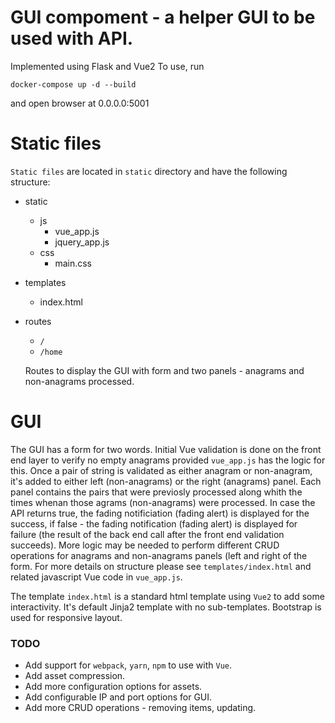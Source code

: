 # GUI compoment - a helper GUI to be used with API.

Implemented using Flask and Vue2
To use, run 
```
docker-compose up -d --build
```
and open browser at 0.0.0.0:5001

# Static files

`Static files` are located in `static` directory and have the following
structure:
- static
   - js
      - vue_app.js
      - jquery_app.js
   - css
      - main.css

- templates
   - index.html

- routes
   - `/`
   - `/home`

   Routes to display the GUI with form and two panels - anagrams and
   non-anagrams processed. 

# GUI
The GUI has a form for two words. Initial Vue validation is done on the 
front end layer to verify no empty anagrams provided `vue_app.js` has the 
logic for this. Once a pair of string is validated as either anagram or 
non-anagram, it's added to either left (non-anagrams) or the right (anagrams)
panel. Each panel contains the pairs that were previosly processed along whith
the times whenan those agrams (non-anagrams) were processed. In case the API 
returns true, the fading notificiation (fading alert) is displayed for the 
success, if false - the fading notification (fading alert) is displayed for 
failure (the result of the back end call after the front end validation 
succeeds). More logic may be needed to perform different CRUD operations for
anagrams and non-anagrams panels (left and right of the form. 
For more details on structure please see
`templates/index.html` and related javascript Vue code in `vue_app.js`.
 

The template `index.html` is a standard html template using `Vue2` to add
some  interactivity. It's default Jinja2 template with no sub-templates.
Bootstrap is used for responsive layout.

### TODO
- Add support for `webpack`, `yarn`, `npm` to use with `Vue`.
- Add asset compression.
- Add more configuration options for assets.
- Add configurable IP and port options for GUI.
- Add more CRUD operations - removing items, updating.
